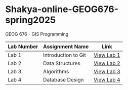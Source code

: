 # Shakya-online-GEOG676-spring2025
GEOG 676 - GIS Programming

| Lab Number | Assignment Name | Link |
| ---------- | --------------- | ---- |
| Lab 1 | Introduction to Git | [View Lab 1](/labs/lab1.md) |
| Lab 2 | Data Structures | [View Lab 2](/labs/lab2.md) |
| Lab 3 | Algorithms | [View Lab 3](/labs/lab3.md) |
| Lab 4 | Database Design | [View Lab 4](/labs/lab4.md) |
